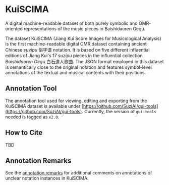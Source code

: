 # KuiSCIMA
A digital machine-readable dataset of both purely symbolic and OMR-oriented representations of the music pieces in
Baishidaoren Gequ.

The dataset KuiSCIMA (Jiang Kui Score Images for Musicological Analysis) is the first machine-readable digital OMR
dataset containing ancient Chinese *suzipu* 俗字谱 notation. It is based on five different influential editions of
Jiang Kui's 17 *suzipu* pieces in the influential collection *Baishidaoren Gequ* 白石道人歌曲. The JSON format employed in
this dataset is semantically close to the original notation and features symbol-level annotations of the textual and
musical contents with their positions.
  
## Annotation Tool
The annotation tool used for viewing, editing and exporting from the KuiSCIMA dataset is available under
[https://github.com/SuziAI/gui-tools](https://github.com/SuziAI/gui-tools).
Currently, the version of `gui-tools` needed is tagged as `v2.0`.
  
## How to Cite  
  TBD

## Annotation Remarks
See the [annotation remarks](annotation_remarks.pdf) for additional comments on annotations of unclear notation
instances in KuiSCIMA.